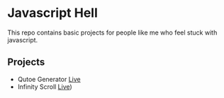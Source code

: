 # Javascript Hell

 
This repo contains basic projects for people like me who feel stuck with javascript. <br>


## Projects

- Qutoe Generator [Live](https://qutoegenerator.netlify.app)
- Infinity Scroll [Live](https://infinitiyscroll.netlify.app))



